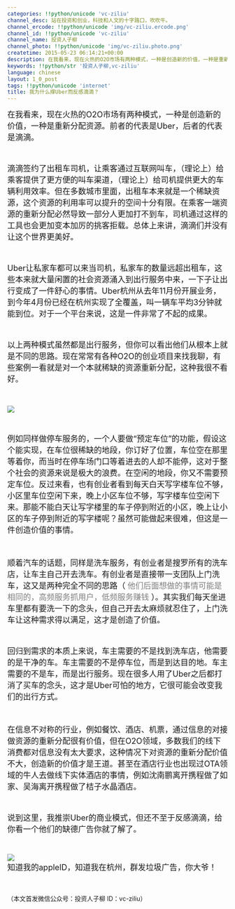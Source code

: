 ```yaml
---
categories: !!python/unicode 'vc-ziliu'
channel_desc: 站在投资和创业，科技和人文的十字路口，吹吹牛。
channel_ercode: !!python/unicode 'img/vc-ziliu.ercode.png'
channel_id: !!python/unicode 'vc-ziliu'
channel_name: 投资人子柳
channel_photo: !!python/unicode 'img/vc-ziliu.photo.png'
createtime: 2015-05-23 06:14:21+00:00
description: 在我看来，现在火热的O2O市场有两种模式，一种是创造新的价值，一种是重新分配资源。
keywords: !!python/str '投资人子柳,vc-ziliu'
language: chinese
layout: 1_0_post
tags: !!python/unicode 'internet'
title: 我为什么撑Uber而反感滴滴？
---
```

<div class="rich_media_content" id="js_content">
<p>
<span style="font-size: 18px;">
          在我看来，现在火热的O2O市场有两种模式，一种是创造新的价值，一种是重新分配资源。前者的代表是Uber，后者的代表是滴滴。
         </span>
</p>
<p>
<br/>
</p>
<p>
<span style="font-size: 18px;">
          滴滴签约了出租车司机，让乘客通过互联网叫车，（理论上）给乘客提供了更方便的叫车渠道，（理论上）给司机提供更大的车辆利用效率。但在多数城市里面，出租车本来就是一个稀缺资源，这个资源的利用率可以提升的空间十分有限。在乘客一端资源的重新分配必然导致一部分人更加打不到车，司机通过这样的工具也会更加变本加厉的挑客拒载。总体上来讲，滴滴们并没有让这个世界更美好。
         </span>
</p>
<p>
<br/>
</p>
<p>
<span style="font-size: 18px;">
          Uber让私家车都可以来当司机，私家车的数量远超出租车，这些本来就大量闲置的社会资源涌入到出行服务中来，一下子让出行变成了一件舒心的事情。Uber杭州从去年11月份开展业务，到今年4月份已经在杭州实现了全覆盖，叫一辆车平均3分钟就能到位。对于一个平台来说，这是一件非常了不起的成果。
         </span>
</p>
<p>
<br/>
</p>
<p>
<span style="font-size: 18px;">
          以上两种模式虽然都是出行服务，但你可以看出他们从根本上就是不同的思路。现在常常有各种O2O的创业项目来找我聊，有些案例一看就是对一个本就稀缺的资源重新分配，这种我很不看好。
         </span>
</p>
<p>
<span style="font-size: 18px;">
<br/>
</span>
</p>
<p>
<img data-ratio="0.687007874015748" data-s="300,640" data-src="" data-type="jpeg" data-w="" src="{{ '/img/5pjrn0aic1L2GQpMZg8DtFEYibT3g53FfWzrYD3UjJPY7OICovZA581biadKtaJ7FoOra0IGGbHpibIdv12tn46Uag.jpeg' | prepend: site.img | replace: '//','/' }}"/>
<br/>
</p>
<p>
<br/>
</p>
<p>
<span style="font-size: 18px;">
          例如同样做停车服务的，一个人要做“预定车位”的功能，假设这个能实现，在车位很稀缺的地段，你订好了位置，车位空在那里等着你，而当时在停车场门口等着进去的人却不能停，这对于整个社会的资源来说是极大的浪费。在空闲的地段，你又不需要预定车位。反过来看，也有创业者看到每天白天写字楼车位不够，小区里车位空闲下来，晚上小区车位不够，写字楼车位空闲下来。那能不能白天让写字楼里的车子停到附近的小区，晚上让小区的车子停到附近的写字楼呢？虽然可能做起来很难，但这是一件创造价值的事情。
         </span>
</p>
<p>
<span style="font-size: 18px;">
<br/>
</span>
</p>
<p>
</p>
<p>
<span style="font-size: 18px;">
          顺着汽车的话题，同样是洗车服务，有创业者是搜罗所有的洗车店，让车主自己开去洗车。有创业者是直接带一支团队上门洗车，这又是两种完全不同的思路（
         </span>
<span style="font-size: 18px; color: rgb(127, 127, 127);">
          他们后面想做的事情可能是相同的，高频服务抓用户，低频服务赚钱
         </span>
<span style="font-size: 18px;">
          ）。其实我们每天坐进车里都有要洗一下的念头，但自己开去太麻烦就忍住了，上门洗车让这种需求得以满足，这才是创造了价值。
         </span>
</p>
<p>
<br/>
</p>
<p>
<span style="font-size: 18px;">
          回归到需求的本质上来说，车主需要的不是找到洗车店，他需要的是干净的车。车主需要的不是停车位，而是到达目的地。车主需要的不是车，而是出行服务。现在很多人用了Uber之后都打消了买车的念头，这才是Uber可怕的地方，它很可能会改变我们的出行方式。
         </span>
</p>
<p>
<span style="font-size: 18px;">
<br/>
</span>
</p>
<p>
<span style="font-size: 18px;">
          在信息不对称的行业，例如餐饮、酒店、机票，通过信息的对接做资源的重新分配很有价值，但在O2O领域，多数我们的线下消费都对信息没有太大要求，这种情况下对资源的重新分配价值不大，创造新的价值才是王道。甚至在酒店行业也出现过OTA领域的牛人去做线下实体酒店的事情，例如沈南鹏离开携程做了如家、吴海离开携程做了桔子水晶酒店。
         </span>
</p>
<p>
<br/>
</p>
<p>
<span style="font-size: 18px;">
          说到这里，我推崇Uber的商业模式，但还不至于反感滴滴，给你看一个他们的缺德广告你就了解了。
         </span>
<br/>
</p>
<p>
<br/>
</p>
<p>
<img data-ratio="1.0108695652173914" data-s="300,640" data-src="" data-type="jpeg" data-w="460" src="{{ '/img/5pjrn0aic1L2GQpMZg8DtFEYibT3g53FfWCYBdaDJTnqo4ntnEpc4rpNqOkGMBW37MOgWFEPqk6edCZxvq4rBM6g.jpeg' | prepend: site.img | replace: '//','/' }}"/>
<br/>
<span style="font-size: 18px;">
          知道我的appleID，知道我在杭州，群发垃圾广告，你大爷！
         </span>
</p>
<p>
<span style="font-size: 18px;">
<br/>
</span>
</p>
<p>
         （本文首发微信公众号：投资人子柳   ID：vc-ziliu）
        </p>
</div>